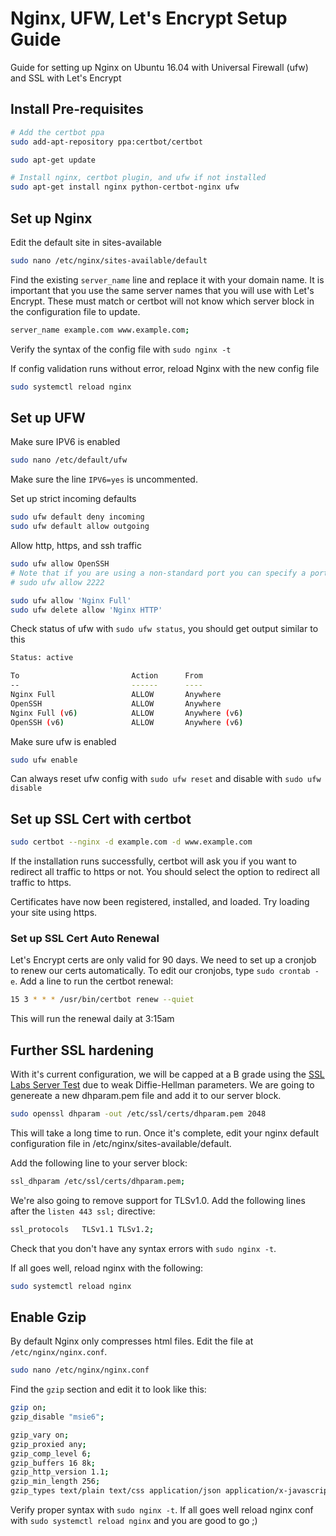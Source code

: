 # Nginx, UFW, Let's Encrypt Setup Guide

Guide for setting up Nginx on Ubuntu 16.04 with Universal Firewall (ufw) and SSL with Let's Encrypt


## Install Pre-requisites

```bash
# Add the certbot ppa
sudo add-apt-repository ppa:certbot/certbot

sudo apt-get update

# Install nginx, certbot plugin, and ufw if not installed
sudo apt-get install nginx python-certbot-nginx ufw
```

## Set up Nginx

Edit the default site in sites-available

```bash
sudo nano /etc/nginx/sites-available/default
```

Find the existing `server_name` line and replace it with your domain name. It is important that you use the same server names that you will use with Let's Encrypt. These must match or certbot will not know which server block in the configuration file to update.

```bash
server_name example.com www.example.com;
```

Verify the syntax of the config file with `sudo nginx -t`

If config validation runs without error, reload Nginx with the new config file

```bash
sudo systemctl reload nginx
```

## Set up UFW

Make sure IPV6 is enabled

```bash
sudo nano /etc/default/ufw
```

Make sure the line `IPV6=yes` is uncommented.

Set up strict incoming defaults

```bash
sudo ufw default deny incoming
sudo ufw default allow outgoing
```

Allow http, https, and ssh traffic
```bash
sudo ufw allow OpenSSH
# Note that if you are using a non-standard port you can specify a port number
# sudo ufw allow 2222

sudo ufw allow 'Nginx Full'
sudo ufw delete allow 'Nginx HTTP'
```

Check status of ufw with `sudo ufw status`, you should get output similar to this

```bash
Status: active

To                         Action      From
--                         ------      ----
Nginx Full                 ALLOW       Anywhere
OpenSSH                    ALLOW       Anywhere
Nginx Full (v6)            ALLOW       Anywhere (v6)
OpenSSH (v6)               ALLOW       Anywhere (v6)
```

Make sure ufw is enabled
```bash
sudo ufw enable
```

Can always reset ufw config with `sudo ufw reset` and disable with `sudo ufw disable`

## Set up SSL Cert with certbot

```bash
sudo certbot --nginx -d example.com -d www.example.com
```

If the installation runs successfully, certbot will ask you if you want to redirect all traffic to https or not. You should select the option to redirect all traffic to https.

Certificates have now been registered, installed, and loaded. Try loading your site using https.

### Set up SSL Cert Auto Renewal

Let's Encrypt certs are only valid for 90 days. We need to set up a cronjob to renew our certs automatically. To edit our cronjobs, type `sudo crontab -e`. Add a line to run the certbot renewal:

```bash
15 3 * * * /usr/bin/certbot renew --quiet
```

This will run the renewal daily at 3:15am

## Further SSL hardening

With it's current configuration, we will be capped at a B grade using the [SSL Labs Server Test](https://www.ssllabs.com/ssltest/) due to weak Diffie-Hellman parameters. We are going to genereate a new dhparam.pem file and add it to our server block.

```bash
sudo openssl dhparam -out /etc/ssl/certs/dhparam.pem 2048
```

This will take a long time to run. Once it's complete, edit your nginx default configuration file in /etc/nginx/sites-available/default.

Add the following line to your server block:

```bash
ssl_dhparam /etc/ssl/certs/dhparam.pem;
```

We're also going to remove support for TLSv1.0. Add the following lines after the `listen 443 ssl;` directive:

```bash
ssl_protocols 	TLSv1.1 TLSv1.2;
```

Check that you don't have any syntax errors with `sudo nginx -t`.

If all goes well, reload nginx with the following:

```bash
sudo systemctl reload nginx
```


## Enable Gzip

By default Nginx only compresses html files. Edit the file at `/etc/nginx/nginx.conf`.

```bash
sudo nano /etc/nginx/nginx.conf
```

Find the `gzip` section and edit it to look like this:

```bash
gzip on;
gzip_disable "msie6";

gzip_vary on;
gzip_proxied any;
gzip_comp_level 6;
gzip_buffers 16 8k;
gzip_http_version 1.1;
gzip_min_length 256;
gzip_types text/plain text/css application/json application/x-javascript text/xml application/xml application/xml+rss text/javascript image/svg+xml image/x-icon;
```

Verify proper syntax with `sudo nginx -t`. If all goes well reload nginx conf with `sudo systemctl reload nginx` and you are good to go ;)
